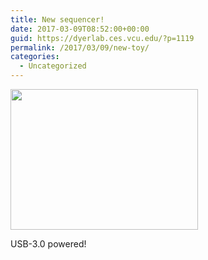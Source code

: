 ```yaml
---
title: New sequencer!
date: 2017-03-09T08:52:00+00:00
guid: https://dyerlab.ces.vcu.edu/?p=1119
permalink: /2017/03/09/new-toy/
categories:
  - Uncategorized
---
```

<img class="aligncenter size-medium wp-image-1120" src="https://dyerlab.bio.vcu.edu/wp-content/uploads/sites/4831/2017/03/IMG_0217-300x225.jpg" alt="" width="300" height="225" srcset="wp-content/uploads/2017/03/IMG_0217-300x225.jpg 300w, wp-content/uploads/2017/03/IMG_0217-768x576.jpg 768w, wp-content/uploads/2017/03/IMG_0217-1024x768.jpg 1024w, wp-content/uploads/2017/03/IMG_0217-1568x1176.jpg 1568w" sizes="(max-width: 300px) 100vw, 300px" />

USB-3.0 powered!